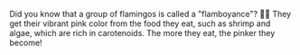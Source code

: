 Did you know that a group of flamingos is called a "flamboyance"? 🦩✨ They get their vibrant pink color from the food they eat, such as shrimp and algae, which are rich in carotenoids. The more they eat, the pinker they become!
